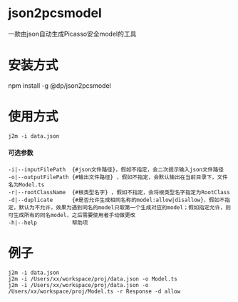 # json2pcsmodel
一款由json自动生成Picasso安全model的工具

# 安装方式
npm install -g @dp/json2pcsmodel

# 使用方式
```
j2m -i data.json 
```

#### 可选参数
```
-i|--inputFilePath  {#json文件路径}，假如不指定，会二次提示输入json文件路径  
-o|--outputFilePath {#输出文件路径} ，假如不指定，会默认输出在当前目录下，文件名为Model.ts  
-r|--rootClassName  {#根类型名字} ，假如不指定，会将根类型名字指定为RootClass  
-d|--duplicate      {#是否允许生成相同名称的model:allow|disallow}，假如不指定，默认为不允许，效果为遇到同名的model只取第一个生成对应的model；假如指定允许，则可生成所有的同名model，之后需要使用者手动做更改  
-h|--help           帮助项  
```
# 例子
```
j2m -i data.json  
j2m -i /Users/xx/workspace/proj/data.json -o Model.ts  
j2m -i /Users/xx/workspace/proj/data.json -o /Users/xx/workspace/proj/Model.ts -r Response -d allow  
```

